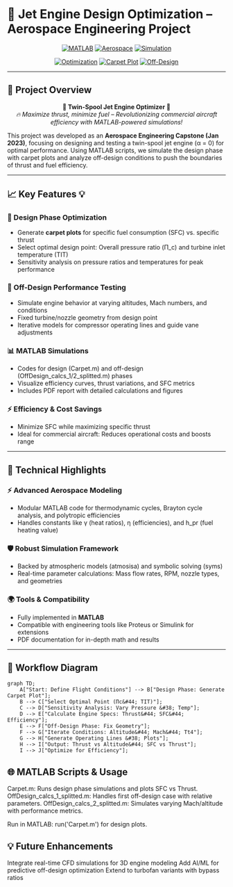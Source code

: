 # 🚀 Jet Engine Design Optimization – Aerospace Engineering Project  

<div align="center">

[![MATLAB](https://img.shields.io/badge/MATLAB-0076A8?style=for-the-badge&logo=mathworks&logoColor=white)](https://www.mathworks.com/products/matlab.html)
[![Aerospace](https://img.shields.io/badge/Aerospace-FF6F61?style=for-the-badge)](https://en.wikipedia.org/wiki/Aerospace_engineering)
[![Simulation](https://img.shields.io/badge/Simulation-0F52BA?style=for-the-badge&logo=simulation&logoColor=white)](https://en.wikipedia.org/wiki/Computer_simulation)

[![Optimization](https://img.shields.io/badge/Optimization-FFB000?style=for-the-badge)](https://en.wikipedia.org/wiki/Mathematical_optimization)
[![Carpet Plot](https://img.shields.io/badge/Carpet%20Plot-4CAF50?style=for-the-badge)](https://en.wikipedia.org/wiki/Carpet_plot)
[![Off-Design](https://img.shields.io/badge/Off--Design-FF4081?style=for-the-badge)](https://en.wikipedia.org/wiki/Gas_turbine)

</div>

---

## 🌟 **Project Overview**  

<div align="center">

**🚀 Twin-Spool Jet Engine Optimizer 🚀**  
*🔥 Maximize thrust, minimize fuel – Revolutionizing commercial aircraft efficiency with MATLAB-powered simulations!*  

</div>

This project was developed as an **Aerospace Engineering Capstone (Jan 2023)**, focusing on designing and testing a twin-spool jet engine (α = 0) for optimal performance. Using MATLAB scripts, we simulate the design phase with carpet plots and analyze off-design conditions to push the boundaries of thrust and fuel efficiency.  

---

## 📈 **Key Features** 💡  

### 🎯 Design Phase Optimization
- Generate **carpet plots** for specific fuel consumption (SFC) vs. specific thrust  
- Select optimal design point: Overall pressure ratio (Π_c) and turbine inlet temperature (TIT)  
- Sensitivity analysis on pressure ratios and temperatures for peak performance  

### 🔧 Off-Design Performance Testing
- Simulate engine behavior at varying altitudes, Mach numbers, and conditions  
- Fixed turbine/nozzle geometry from design point  
- Iterative models for compressor operating lines and guide vane adjustments  

### 📊 MATLAB Simulations
- Codes for design (Carpet.m) and off-design (OffDesign_calcs_1/2_splitted.m) phases  
- Visualize efficiency curves, thrust variations, and SFC metrics  
- Includes PDF report with detailed calculations and figures  

### ⚡ Efficiency & Cost Savings
- Minimize SFC while maximizing specific thrust  
- Ideal for commercial aircraft: Reduces operational costs and boosts range  

---

## 🚀 **Technical Highlights**  

### ⚡ Advanced Aerospace Modeling
- Modular MATLAB code for thermodynamic cycles, Brayton cycle analysis, and polytropic efficiencies  
- Handles constants like γ (heat ratios), η (efficiencies), and h_pr (fuel heating value)  

### 🛡️ Robust Simulation Framework
- Backed by atmospheric models (atmosisa) and symbolic solving (syms)  
- Real-time parameter calculations: Mass flow rates, RPM, nozzle types, and geometries  

### 🌍 Tools & Compatibility
- Fully implemented in **MATLAB**  
- Compatible with engineering tools like Proteus or Simulink for extensions  
- PDF documentation for in-depth math and results  

---

## 🎨 **Workflow Diagram**

```mermaid
graph TD;
    A["Start: Define Flight Conditions"] --> B["Design Phase: Generate Carpet Plot"];
    B --> C["Select Optimal Point (Πc&#44; TIT)"];
    C --> D["Sensitivity Analysis: Vary Pressure &#38; Temp"];
    D --> E["Calculate Engine Specs: Thrust&#44; SFC&#44; Efficiency"];
    E --> F["Off-Design Phase: Fix Geometry"];
    F --> G["Iterate Conditions: Altitude&#44; Mach&#44; Tt4"];
    G --> H["Generate Operating Lines &#38; Plots"];
    H --> I["Output: Thrust vs Altitude&#44; SFC vs Thrust"];
    I --> J["Optimize for Efficiency"];

```

## 🌐 MATLAB Scripts & Usage

Carpet.m: Runs design phase simulations and plots SFC vs Thrust.
OffDesign_calcs_1_splitted.m: Handles first off-design case with relative parameters.
OffDesign_calcs_2_splitted.m: Simulates varying Mach/altitude with performance metrics.

Run in MATLAB: run('Carpet.m') for design plots.

## 💡 Future Enhancements

Integrate real-time CFD simulations for 3D engine modeling
Add AI/ML for predictive off-design optimization
Extend to turbofan variants with bypass ratios

